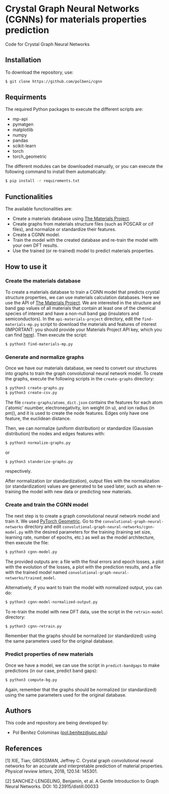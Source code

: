 # Crystal Graph Neural Networks (CGNNs) for materials properties prediction
Code for Crystal Graph Neural Networks


## Installation

To download the repository, use:

```bash
$ git clone https://github.com/polbeni/cgnn
```

## Requirments

The required Python packages to execute the different scripts are:
- mp-api
- pymatgen
- matplotlib
- numpy
- pandas
- scikit-learn
- torch
- torch_geometric

The different modules can be downloaded manually, or you can execute the following command to install them automatically:
```bash
$ pip install -r requirements.txt
```


## Functionalities

The available functionalities are:
- Create a materials database using [The Materials Project](https://next-gen.materialsproject.org/).
- Create graphs from materials structure files (such as POSCAR or cif files), and normalize or standardize their features.
- Create a CGNN model.
- Train the model with the created database and re-train the model with your own DFT results.
- Use the trained (or re-trained) model to predict materials properties.

## How to use it

### Create the materials database
To create a materials database to train a CGNN model that predicts crystal structure properties, we can use materials calculation databases. Here we use the API of [The Materials Project](https://next-gen.materialsproject.org/). We are interested in the structure and band gap values of all materials that contain at least one of the chemical species of interest and have a non-null band gap (insulators and semiconductors). In the `api-materials-project` directory, edit the `find-materials-mp.py` script to download the materials and features of interest (IMPORTANT: you should provide your Materials Project API key, which you can find [here](https://next-gen.materialsproject.org/api#api-key)). Then execute the script:
```bash
$ python3 find-materials-mp.py
```

### Generate and normalize graphs
Once we have our materials database, we need to convert our structures into graphs to train the graph convolutional neural network model. To create the graphs, execute the following scripts in the `create-graphs` directory:
```bash
$ python3 create-graphs.py
$ python3 create-csv.py
```
The file `create-graphs/atoms_dict.json` contains the features for each atom ('atomic' nuumber, electronegativity, ion weight (in u), and ion radius (in pm)), and it is used to create the node features. Edges only have one feature, the euclidean distance.

Then, we can normalize (uniform distribution) or standardize (Gaussian distribution) the nodes and edges features with:
```bash
$ python3 normalize-graphs.py
```
or
```bash
$ python3 standerize-graphs.py
```
respectively.

After normalization (or standardization), output files with the normalization (or standardization) values are generated to be used later, such as when re-training the model with new data or predicting new materials.

### Create and train the CGNN model
The next step is to create a graph convolutional neural network model and train it. We used [PyTorch Geometric](https://pytorch-geometric.readthedocs.io/en/latest/). Go to the `convolutional-graph-neural-networks` directory and edit `convolutional-graph-neural-networks/cgnn-model.py` with the desired parameters for the training (training set size, learning rate, number of epochs, etc.) as well as the model architecture, then execute the file:
```bash
$ python3 cgnn-model.py
```
The provided outputs are: a file with the final errors and epoch losses, a plot with the evolution of the losses, a plot with the prediction results, and a file with the trained model named `convolutional-graph-neural-networks/trained_model`.

Alternatively, if you want to train the model with normalized output, you can do:
```bash
$ python3 cgnn-model-normalized-output.py
```

To re-train the model with new DFT data, use the script in the `retrain-model` directory:
```bash
$ python3 cgnn-retrain.py
```
Remember that the graphs should be normalized (or standardized) using the same parameters used for the original database.

### Predict properties of new materials
Once we have a model, we can use the script in `predict-bandgaps` to make predictions (in our case, predict band gaps):
```bash
$ python3 compute-bg.py
```
Again, remember that the graphs should be normalized (or standardized) using the same parameters used for the original database.

## Authors

This code and repository are being developed by:
- Pol Benítez Colominas (pol.benitez@upc.edu)

## References

<a id="1">[1]</a> 
XIE, Tian; GROSSMAN, Jeffrey C. Crystal graph convolutional neural networks for an accurate and interpretable prediction of material properties. <em>Physical review letters</em>, 2018, 120.14: 145301.

<a id="2">[2]</a> 
SANCHEZ-LENGELING, Benjamin, et al. A Gentle Introduction to Graph Neural Networks. DOI: 10.23915/distill.00033
